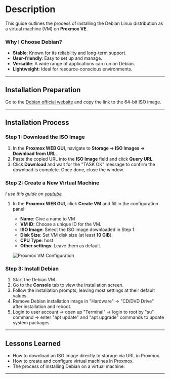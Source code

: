 # Description  
This guide outlines the process of installing the Debian Linux distribution as a virtual machine (VM) on **Proxmox VE**.

### Why I Choose Debian?
- **Stable**: Known for its reliability and long-term support.
- **User-friendly**: Easy to set up and manage.
- **Versatile**: A wide range of applications can run on Debian.
- **Lightweight**: Ideal for resource-conscious environments.

---

## Installation Preparation  

Go to the [Debian official website](https://www.debian.org/distrib/) and copy the link to the 64-bit ISO image.

---

## Installation Process  

### Step 1: Download the ISO Image

1. In the **Proxmox WEB GUI**, navigate to **Storage → ISO Images → Download from URL**.
2. Paste the copied URL into the **ISO Image** field and click **Query URL**.
3. Click **Download** and wait for the "TASK OK" message to confirm the download is complete. Once done, close the window.

### Step 2: Create a New Virtual Machine
*I use this guide on [youtube](https://www.youtube.com/watch?v=XEoO1FgIel4)* 

1. In the **Proxmox WEB GUI**, click **Create VM** and fill in the configuration panel:
    - **Name**: Give a name to VM
    - **VM ID**: Choose a unique ID for the VM.
    - **ISO Image**: Select the ISO image downloaded in Step 1.
    - **Disk Size**: Set VM disk size (at least **10 GiB**).
    - **CPU Type**: host
    - **Other settings**: Leave them as default.

   ![Proxmox VM Configuration](https://github.com/user-attachments/assets/54c9b2cb-5c0a-4423-a3e8-87c316e0083a)

### Step 3: Install Debian

1. Start the Debian VM.
2. Go to the **Console** tab to view the installation screen.
3. Follow the installation prompts, leaving most settings at their default values. 
4. Remove Debian installation image in "Hardware" -> "CD/DVD Drive" after installation and reboot.
5. Login to user account -> open up "Terminal" -> login to root by "su" command -> enter "apt update" and "apt upgrade" commands to update system packages
---

## Lessons Learned  
- How to download an ISO image directly to storage via URL in Proxmox.
- How to create and configure virtual machines in Proxmox.
- The process of installing Debian on a virtual machine.

---
